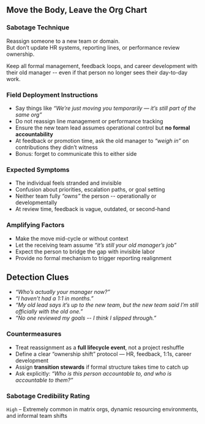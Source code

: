 ## Move the Body, Leave the Org Chart

### Sabotage Technique
Reassign someone to a new team or domain.  
But don’t update HR systems, reporting lines, or performance review ownership.

Keep all formal management, feedback loops, and career development with their old manager -- even if that person no longer sees their day-to-day work.

###  Field Deployment Instructions
- Say things like _“We’re just moving you temporarily — it’s still part of the same org”_
- Do not reassign line management or performance tracking
- Ensure the new team lead assumes operational control but **no formal accountability**
- At feedback or promotion time, ask the old manager to _“weigh in”_ on contributions they didn’t witness
- Bonus: forget to communicate this to either side

### Expected Symptoms
- The individual feels stranded and invisible
- Confusion about priorities, escalation paths, or goal setting
- Neither team fully _“owns”_ the person -- operationally or developmentally
- At review time, feedback is vague, outdated, or second-hand

### Amplifying Factors
- Make the move mid-cycle or without context
- Let the receiving team assume _“it’s still your old manager’s job”_
- Expect the person to bridge the gap with invisible labor
- Provide no formal mechanism to trigger reporting realignment

## Detection Clues
- _“Who’s actually your manager now?”_
- _“I haven’t had a 1:1 in months.”_
- _“My old lead says it’s up to the new team, but the new team said I’m still officially with the old one.”_
- _“No one reviewed my goals -- I think I slipped through.”_

### Countermeasures
- Treat reassignment as a **full lifecycle event**, not a project reshuffle
- Define a clear “ownership shift” protocol — HR, feedback, 1:1s, career development
- Assign **transition stewards** if formal structure takes time to catch up
- Ask explicitly: *“Who is this person accountable to, and who is accountable to them?”*

### Sabotage Credibility Rating
`High` – Extremely common in matrix orgs, dynamic resourcing environments, and informal team shifts
